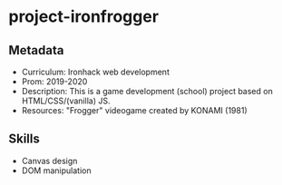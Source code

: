 # project-ironfrogger

## Metadata

-   Curriculum: Ironhack web development
-   Prom: 2019-2020
-   Description: This is a game development (school) project based on HTML/CSS/(vanilla) JS.
-   Resources: "Frogger" videogame created by KONAMI (1981)

## Skills

-   Canvas design
-   DOM manipulation
